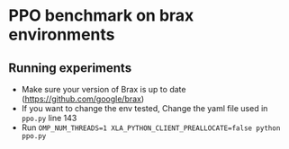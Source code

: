 # PPO benchmark on brax environments 


## Running experiments
 * Make sure your version of Brax is up to date (https://github.com/google/brax) 
 * If you want to change the env tested, Change the yaml file used in `ppo.py` line 143
 * Run `OMP_NUM_THREADS=1 XLA_PYTHON_CLIENT_PREALLOCATE=false python ppo.py`